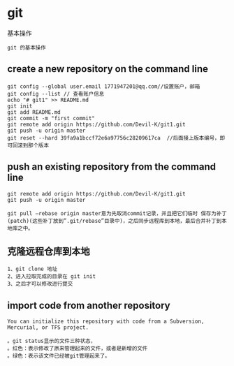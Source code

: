 # git
 基本操作
```
git 的基本操作
```
## create a new repository on the command line 
```
git config --global user.email 1771947201@qq.com//设置账户，邮箱
git config --list // 查看账户信息
echo "# git1" >> README.md
git init 
git add README.md
git commit -m "first commit" 
git remote add origin https://github.com/Devil-K/git1.git 
git push -u origin master 
git reset --hard 39fa9a1bccf72e6a97756c28209617ca  //后面接上版本编号，即可回滚到那个版本
```

## push an existing repository from the command line 
```
git remote add origin https://github.com/Devil-K/git1.git 
git push -u origin master 
```

```
git pull –rebase origin master意为先取消commit记录，并且把它们临时 保存为补丁(patch)(这些补丁放到”.git/rebase”目录中)，之后同步远程库到本地，最后合并补丁到本地库之中。
```
## 克隆远程仓库到本地
```
1、git clone 地址
2、进入拉取完成的目录在 git init 
3、之后才可以修改进行提交

```
## import code from another repository 
```
You can initialize this repository with code from a Subversion, Mercurial, or TFS project.
```
```
。git status显示的文件三种状态，
。红色：表示修改了原来管理起来的文件，或者是新增的文件
。绿色：表示该文件已经被git管理起来了。
```
